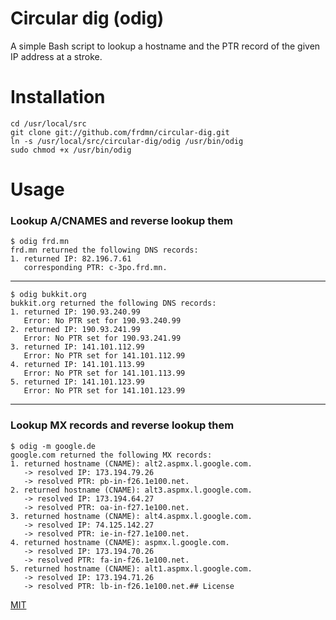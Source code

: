 Circular dig (odig)
===================

A simple Bash script to lookup a hostname and the PTR record of the given IP address at a stroke.

# Installation

    cd /usr/local/src
    git clone git://github.com/frdmn/circular-dig.git
    ln -s /usr/local/src/circular-dig/odig /usr/bin/odig
    sudo chmod +x /usr/bin/odig

# Usage

### Lookup A/CNAMES and reverse lookup them

    $ odig frd.mn
    frd.mn returned the following DNS records:
    1. returned IP: 82.196.7.61
       corresponding PTR: c-3po.frd.mn.

---

    $ odig bukkit.org
    bukkit.org returned the following DNS records:
    1. returned IP: 190.93.240.99
       Error: No PTR set for 190.93.240.99
    2. returned IP: 190.93.241.99
       Error: No PTR set for 190.93.241.99
    3. returned IP: 141.101.112.99
       Error: No PTR set for 141.101.112.99
    4. returned IP: 141.101.113.99
       Error: No PTR set for 141.101.113.99
    5. returned IP: 141.101.123.99
       Error: No PTR set for 141.101.123.99

---

### Lookup MX records and reverse lookup them

    $ odig -m google.de
    google.com returned the following MX records:
    1. returned hostname (CNAME): alt2.aspmx.l.google.com.
       -> resolved IP: 173.194.79.26
       -> resolved PTR: pb-in-f26.1e100.net.
    2. returned hostname (CNAME): alt3.aspmx.l.google.com.
       -> resolved IP: 173.194.64.27
       -> resolved PTR: oa-in-f27.1e100.net.
    3. returned hostname (CNAME): alt4.aspmx.l.google.com.
       -> resolved IP: 74.125.142.27
       -> resolved PTR: ie-in-f27.1e100.net.
    4. returned hostname (CNAME): aspmx.l.google.com.
       -> resolved IP: 173.194.70.26
       -> resolved PTR: fa-in-f26.1e100.net.
    5. returned hostname (CNAME): alt1.aspmx.l.google.com.
       -> resolved IP: 173.194.71.26
       -> resolved PTR: lb-in-f26.1e100.net.## License

[MIT](LICENSE)
